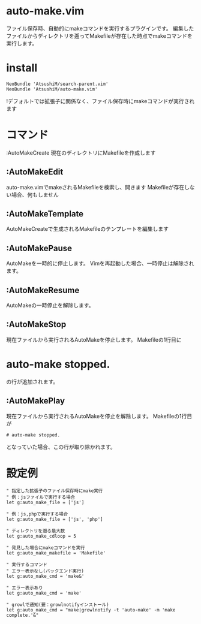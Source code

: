 # auto-make.vim
ファイル保存時、自動的にmakeコマンドを実行するプラグインです。
編集したファイルからディレクトリを遡ってMakefileが存在した時点でmakeコマンドを実行します。

# install
```
NeoBundle 'AtsushiM/search-parent.vim'
NeoBundle 'AtsushiM/auto-make.vim'
```

!デフォルトでは拡張子に関係なく、ファイル保存時にmakeコマンドが実行されます

# コマンド
:AutoMakeCreate
現在のディレクトリにMakefileを作成します

## :AutoMakeEdit
auto-make.vimでmakeされるMakefileを検索し、開きます
Makefileが存在しない場合、何もしません

## :AutoMakeTemplate
AutoMakeCreateで生成されるMakefileのテンプレートを編集します

## :AutoMakePause
AutoMakeを一時的に停止します。
Vimを再起動した場合、一時停止は解除されます。

## :AutoMakeResume
AutoMakeの一時停止を解除します。

## :AutoMakeStop
現在ファイルから実行されるAutoMakeを停止します。
Makefileの1行目に
# auto-make stopped.
の行が追加されます。

## :AutoMakePlay
現在ファイルから実行されるAutoMakeを停止を解除します。
Makefileの1行目が
```
# auto-make stopped.
```
となっていた場合、この行が取り除かれます。


# 設定例
```
" 指定した拡張子のファイル保存時にmake実行
" 例：jsファイルで実行する場合
let g:auto_make_file = ['js']

" 例：js,phpで実行する場合
let g:auto_make_file = ['js', 'php']

" ディレクトリを遡る最大数
let g:auto_make_cdloop = 5

" 発見した場合にmakeコマンドを実行
let g:auto_make_makefile = 'Makefile'

" 実行するコマンド
" エラー表示なし(バックエンド実行)
let g:auto_make_cmd = 'make&'

" エラー表示あり
let g:auto_make_cmd = 'make'

" growlで通知(要：growlnotifyインストール)
let g:auto_make_cmd = "make|growlnotify -t 'auto-make' -m 'make complete.'&"
```
